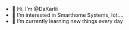 - 👋 Hi, I’m @DaKarlii
- 👀 I’m interested in Smarthome Systems, Iot....
- 🌱 I’m currently learning new things every day


